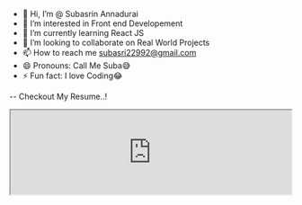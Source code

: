 - 👋 Hi, I’m @ Subasrin Annadurai
- 👀 I’m interested in Front end Developement
- 🌱 I’m currently learning React JS
- 💞️ I’m looking to collaborate on Real World Projects
- 📫 How to reach me subasri22992@gmail.com
- 😄 Pronouns: Call Me Suba😅
- ⚡ Fun fact: I love Coding😂


-- Checkout My Resume..!
<iframe src="https://drive.google.com/file/d/1PV6m6vgBOfRL4SmO6tXsZs5TB-9ugyFg/view?usp=drive_link" style="width:500px"></iframe>
